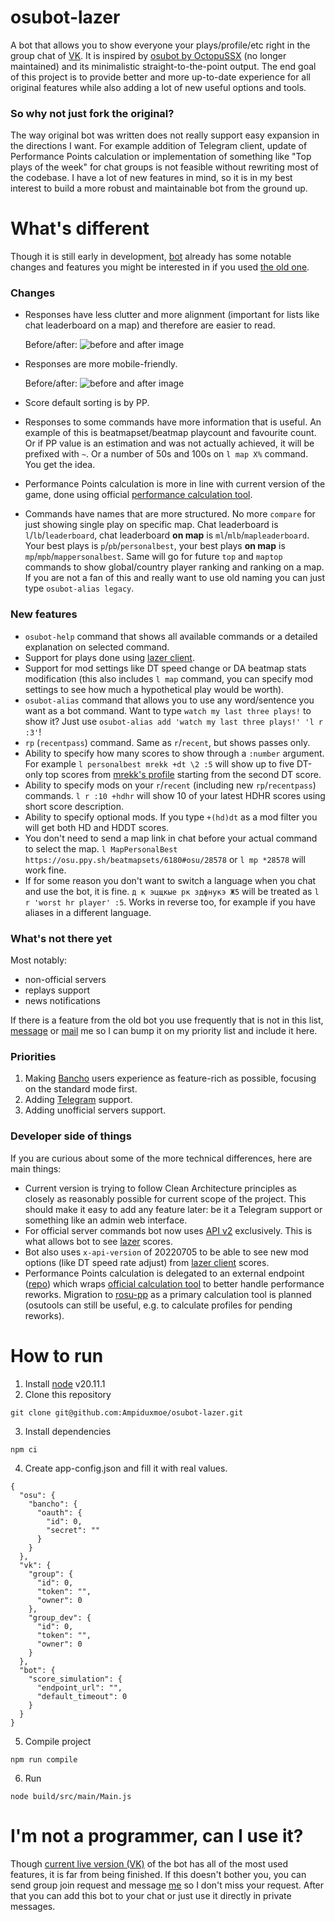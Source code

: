 # osubot-lazer
A bot that allows you to show everyone your plays/profile/etc right in the group chat of [VK](https://vk.com/).
It is inspired by [osubot by OctopuSSX](https://github.com/OctoDumb/osubot-old) (no longer maintained) and its minimalistic straight-to-the-point output. The end goal of this project is to provide better and more up-to-date experience for all original features while also adding a lot of new useful options and tools.

### So why not just fork the original?
The way original bot was written does not really support easy expansion in the directions I want. For example addition of Telegram client, update of Performance Points calculation or implementation of something like "Top plays of the week" for chat groups is not feasible without rewriting most of the codebase. I have a lot of new features in mind, so it is in my best interest to build a more robust and maintainable bot from the ground up.

# What's different
Though it is still early in development, [bot](https://vk.com/club224713087) already has some notable changes and features you might be interested in if you used [the old one](https://vk.com/sosubot).
### Changes
- Responses have less clutter and more alignment (important for lists like chat leaderboard on a map) and therefore are easier to read.
  
  Before/after:
  ![before and after image](https://github.com/user-attachments/assets/3c75021a-fb91-4905-8386-d09348b4dbf9)

- Responses are more mobile-friendly.
  
  Before/after:
  ![before and after image](https://github.com/user-attachments/assets/b7a78499-3458-4bad-8e83-394fb9260c3c)


- Score default sorting is by PP.
- Responses to some commands have more information that is useful. An example of this is beatmapset/beatmap playcount and favourite count. Or if PP value is an estimation and was not actually achieved, it will be prefixed with `~`. Or a number of 50s and 100s on `l map X%` command. You get the idea.
- Performance Points calculation is more in line with current version of the game, done using official [performance calculation tool](https://github.com/ppy/osu-tools/tree/master/PerformanceCalculator).
- Commands have names that are more structured. No more `compare` for just showing single play on specific map. Chat leaderboard is `l`/`lb`/`leaderboard`, chat leaderboard **on map** is `ml`/`mlb`/`mapleaderboard`. Your best plays is `p`/`pb`/`personalbest`, your best plays **on map** is `mp`/`mpb`/`mappersonalbest`. Same will go for future `top` and `maptop` commands to show global/country player ranking and ranking on a map. If you are not a fan of this and really want to use old naming you can just type `osubot-alias legacy`.

### New features
- `osubot-help` command that shows all available commands or a detailed explanation on selected command.
- Support for plays done using [lazer client](https://osu.ppy.sh/wiki/en/Help_centre/Upgrading_to_lazer).
- Support for mod settings like DT speed change or DA beatmap stats modification (this also includes `l map` command, you can specify mod settings to see how much a hypothetical play would be worth).
- `osubot-alias` command that allows you to use any word/sentence you want as a bot command. Want to type `watch my last three plays!` to show it? Just use `osubot-alias add 'watch my last three plays!' 'l r :3'`!
- `rp` (`recentpass`) command. Same as `r`/`recent`, but shows passes only.
- Ability to specify how many scores to show through a `:number` argument. For example `l personalbest mrekk +dt \2 :5` will show up to five DT-only top scores from [mrekk's profile](https://osu.ppy.sh/users/7562902/osu#top_ranks) starting from the second DT score.
- Ability to specify mods on your `r`/`recent` (including new `rp`/`recentpass`) commands. `l r :10 +hdhr` will show 10 of your latest HDHR scores using short score description.
- Ability to specify optional mods. If you type `+(hd)dt` as a mod filter you will get both HD and HDDT scores.
- You don't need to send a map link in chat before your actual command to select the map. `l MapPersonalBest https://osu.ppy.sh/beatmapsets/6180#osu/28578` or `l mp *28578` will work fine.
- If for some reason you don't want to switch a language when you chat and use the bot, it is fine. `д к эцщкые рк здфнукэ Ж5` will be treated as `l r 'worst hr player' :5`. Works in reverse too, for example if you have aliases in a different language. 
 
### What's not there yet
Most notably:
- non-official servers
- replays support
- news notifications

If there is a feature from the old bot you use frequently that is not in this list, [message](https://vk.com/ampi0) or [mail](mailto:ampiduxmoe@gmail.com) me so I can bump it on my priority list and include it here.
### Priorities
1. Making [Bancho](https://osu.ppy.sh/wiki/en/Bancho_%28server%29) users experience as feature-rich as possible, focusing on the standard mode first.
2. Adding [Telegram](https://telegram.org/) support.
3. Adding unofficial servers support.
### Developer side of things
If you are curious about some of the more technical differences, here are main things:
- Current version is trying to follow Clean Architecture principles as closely as reasonably possible for current scope of the project. This should make it easy to add any feature later: be it a Telegram support or something like an admin web interface.
- For official server commands bot now uses [API v2](https://osu.ppy.sh/docs/index.html#api-versions) exclusively. This is what allows bot to see [lazer](https://osu.ppy.sh/wiki/en/Help_centre/Upgrading_to_lazer) scores.
- Bot also uses `x-api-version` of 20220705 to be able to see new mod options (like DT speed rate adjust) from [lazer client](https://osu.ppy.sh/wiki/en/Help_centre/Upgrading_to_lazer) scores.
- Performance Points calculation is delegated to an external endpoint ([repo](https://github.com/Ampiduxmoe/osutools-simulate-wrapper)) which wraps [official calculation tool](https://github.com/ppy/osu-tools/tree/master/PerformanceCalculator) to better handle performance reworks. Migration to [rosu-pp](https://github.com/MaxOhn/rosu-pp) as a primary calculation tool is planned (osutools can still be useful, e.g. to calculate profiles for pending reworks).

# How to run
1. Install [node](https://nodejs.org/) v20.11.1
2. Clone this repository
```
git clone git@github.com:Ampiduxmoe/osubot-lazer.git
```
3. Install dependencies
```
npm ci
```
4. Create app-config.json and fill it with real values.
```jsonc
{
  "osu": {
    "bancho": {
      "oauth": {
        "id": 0,
        "secret": ""
      }
    }
  },
  "vk": {
    "group": {
      "id": 0,
      "token": "",
      "owner": 0
    },
    "group_dev": {
      "id": 0,
      "token": "",
      "owner": 0
    }
  },
  "bot": {
    "score_simulation": {
      "endpoint_url": "",
      "default_timeout": 0
    }
  }
}
```
5. Compile project
```
npm run compile
```
6. Run
```
node build/src/main/Main.js
```

# I'm not a programmer, can I use it?
Though [current live version (VK)](https://vk.com/club224713087) of the bot has all of the most used features, it is far from being finished. If this doesn't bother you, you can send group join request and message [me](https://vk.com/ampi0) so I don't miss your request. After that you can add this bot to your chat or just use it directly in private messages.
